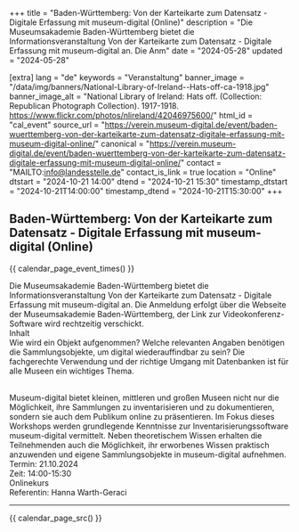 +++
title = "Baden-Württemberg: Von der Karteikarte zum Datensatz - Digitale Erfassung mit museum-digital (Online)"
description = "Die Museumsakademie Baden-Württemberg bietet die Informationsveranstaltung Von der Karteikarte zum Datensatz - Digitale Erfassung mit museum-digital an. Die Anm"
date = "2024-05-28"
updated = "2024-05-28"

[extra]
lang = "de"
keywords = "Veranstaltung"
banner_image = "/data/img/banners/National-Library-of-Ireland--Hats-off-ca-1918.jpg"
banner_image_alt = "National Library of Ireland:  Hats off. (Collection: Republican Photograph Collection). 1917-1918. https://www.flickr.com/photos/nlireland/42046975600/"
html_id = "cal_event"
source_url = "https://verein.museum-digital.de/event/baden-wuerttemberg-von-der-karteikarte-zum-datensatz-digitale-erfassung-mit-museum-digital-online/"
canonical = "https://verein.museum-digital.de/event/baden-wuerttemberg-von-der-karteikarte-zum-datensatz-digitale-erfassung-mit-museum-digital-online/"
contact = "MAILTO:info@landesstelle.de"
contact_is_link = true
location = "Online"
dtstart = "2024-10-21 14:00"
dtend = "2024-10-21 15:30"
timestamp_dtstart = "2024-10-21T14:00:00"
timestamp_dtend = "2024-10-21T15:30:00"
+++

## Baden-Württemberg: Von der Karteikarte zum Datensatz - Digitale Erfassung mit museum-digital (Online)

{{ calendar_page_event_times() }}

Die Museumsakademie Baden-Württemberg bietet die Informationsveranstaltung Von der Karteikarte zum Datensatz - Digitale Erfassung mit museum-digital an. Die Anmeldung erfolgt über die Webseite der Museumsakademie Baden-Württemberg, der Link zur Videokonferenz-Software wird rechtzeitig verschickt. <br />
Inhalt<br />
Wie wird ein Objekt aufgenommen? Welche relevanten Angaben benötigen die Sammlungsobjekte, um digital wiederauffindbar zu sein? Die fachgerechte Verwendung und der richtige Umgang mit Datenbanken ist für alle Museen ein wichtiges Thema. 

<br />
Museum-digital bietet kleinen, mittleren und großen Museen nicht nur die Möglichkeit, ihre Sammlungen zu inventarisieren und zu dokumentieren, sondern sie auch dem Publikum online zu präsentieren. Im Fokus dieses Workshops werden grundlegende Kenntnisse zur Inventarisierungssoftware museum-digital vermittelt. Neben theoretischem Wissen erhalten die Teilnehmenden auch die Möglichkeit, ihr erworbenes Wissen praktisch anzuwenden und eigene Sammlungsobjekte in museum-digital aufnehmen. <br />
Termin:  21.10.2024<br />
Zeit: 14:00-15:30<br />
Onlinekurs<br />
Referentin:  Hanna Warth-Geraci

----

{{ calendar_page_src() }}